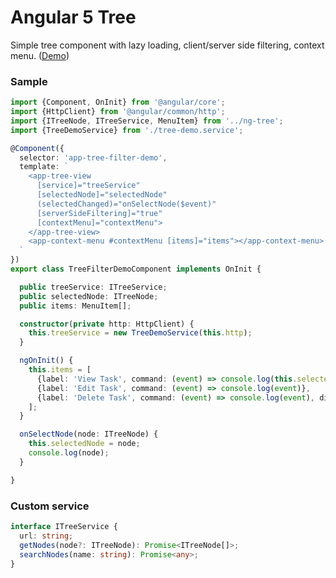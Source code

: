 # Angular 5 Tree

Simple tree component with lazy loading, client/server side filtering, context menu.
 (<a target="_blank" href="https://mazdik.github.io/ng-tree/">Demo</a>) 

### Sample
```typescript
import {Component, OnInit} from '@angular/core';
import {HttpClient} from '@angular/common/http';
import {ITreeNode, ITreeService, MenuItem} from '../ng-tree';
import {TreeDemoService} from './tree-demo.service';

@Component({
  selector: 'app-tree-filter-demo',
  template: `
    <app-tree-view
      [service]="treeService"
      [selectedNode]="selectedNode"
      (selectedChanged)="onSelectNode($event)"
      [serverSideFiltering]="true"
      [contextMenu]="contextMenu">
    </app-tree-view>
    <app-context-menu #contextMenu [items]="items"></app-context-menu>
  `
})
export class TreeFilterDemoComponent implements OnInit {

  public treeService: ITreeService;
  public selectedNode: ITreeNode;
  public items: MenuItem[];

  constructor(private http: HttpClient) {
    this.treeService = new TreeDemoService(this.http);
  }

  ngOnInit() {
    this.items = [
      {label: 'View Task', command: (event) => console.log(this.selectedNode)},
      {label: 'Edit Task', command: (event) => console.log(event)},
      {label: 'Delete Task', command: (event) => console.log(event), disabled: true}
    ];
  }

  onSelectNode(node: ITreeNode) {
    this.selectedNode = node;
    console.log(node);
  }

}
```

### Custom service
```typescript
interface ITreeService {
  url: string;
  getNodes(node?: ITreeNode): Promise<ITreeNode[]>;
  searchNodes(name: string): Promise<any>;
}
```
